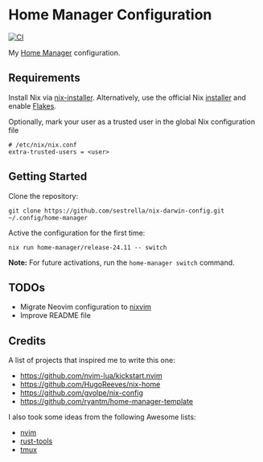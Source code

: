 # Home Manager Configuration

[![CI](https://github.com/sestrella/home-manager.config/actions/workflows/main.yml/badge.svg)](https://github.com/sestrella/home-manager.config/actions/workflows/main.yml)

My [Home Manager](https://github.com/nix-community/home-manager) configuration.

## Requirements

Install Nix via
[nix-installer](https://github.com/DeterminateSystems/nix-installer).
Alternatively, use the official Nix
[installer](https://nixos.org/guides/install-nix.html) and enable
[Flakes](https://nixos.wiki/wiki/Flakes).

Optionally, mark your user as a trusted user in the global Nix configuration
file

```
# /etc/nix/nix.conf
extra-trusted-users = <user>
```

## Getting Started

Clone the repository:

```
git clone https://github.com/sestrella/nix-darwin-config.git ~/.config/home-manager
```

Active the configuration for the first time:

```
nix run home-manager/release-24.11 -- switch
```

**Note:** For future activations, run the `home-manager switch` command.

## TODOs

- Migrate Neovim configuration to [nixvim](https://github.com/nix-community/nixvim)
- Improve README file

## Credits

A list of projects that inspired me to write this one:

- https://github.com/nvim-lua/kickstart.nvim
- https://github.com/HugoReeves/nix-home
- https://github.com/gvolpe/nix-config
- https://github.com/ryantm/home-manager-template

I also took some ideas from the following Awesome lists:

- [nvim](https://github.com/rockerBOO/awesome-neovim)
- [rust-tools](https://github.com/unpluggedcoder/awesome-rust-tools)
- [tmux](https://github.com/rothgar/awesome-tmux)
